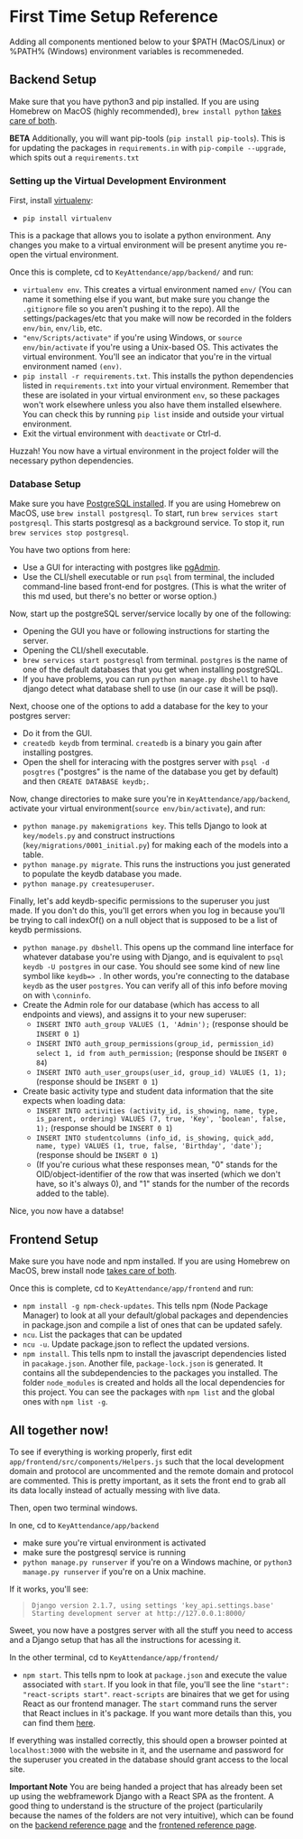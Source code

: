 # First Time Setup Reference
Adding all components mentioned below to your $PATH (MacOS/Linux) or %PATH% (Windows) environment variables is recommeneded. 

## Backend Setup

Make sure that you have python3 and pip installed. If you are using Homebrew on MacOS (highly recommended), `brew install python` [takes care of both](https://docs.brew.sh/Homebrew-and-Python). 

__BETA__
Additionally, you will want pip-tools (`pip install pip-tools`). This is for updating the packages in `requirements.in` with `pip-compile --upgrade`, which spits out a `requirements.txt`

### Setting up the Virtual Development Environment

First, install [virtualenv](https://pypi.org/project/virtualenv/):

* `pip install virtualenv`

This is a package that allows you to isolate a python environment. Any changes you make to a virtual environment will be present anytime you re-open the virtual environment. 

Once this is complete, cd to `KeyAttendance/app/backend/` and run:

* `virtualenv env`. This creates a virtual environment named `env/` (You can name it something else if you want, but make sure you change the `.gitignore` file so you aren't pushing it to the repo). All the settings/packages/etc that you make will now be recorded in the folders `env/bin`, `env/lib`, etc.
* `"env/Scripts/activate"` if you're using Windows, or `source env/bin/activate` if you're using a Unix-based OS. This activates the virtual environment. You'll see an indicator that you're in the virtual environment named `(env)`.
* `pip install -r requirements.txt`. This installs the python dependencies listed in `requirements.txt` into your virtual environment. Remember that these are isolated in your virtual environment `env`, so these packages won't work elsewhere unless you also have them installed elsewhere. You can check this by running `pip list` inside and outside your virtual environment.
* Exit the virtual environment with `deactivate` or Ctrl-d.

Huzzah! You now have a virtual environment in the project folder will the necessary python dependencies.


### Database Setup

Make sure you have [PostgreSQL installed](https://www.postgresql.org/download/). If you are using Homebrew on MacOS, use `brew install postgresql`. To start, run `brew services start postgresql`. This starts postgresql as a background service. To stop it, run `brew services stop postgresql`.

You have two options from here:
* Use a GUI for interacting with postgres like [pgAdmin](https://www.pgadmin.org/).
* Use the CLI/shell executable or run `psql` from terminal, the included command-line based front-end for postgres. (This is what the writer of this md used, but there's no better or worse option.)

Now, start up the postgreSQL server/service locally by one of the following: 
* Opening the GUI you have or following instructions for starting the server.
* Opening the CLI/shell executable.
* `brew services start postgresql` from terminal. `postgres` is the name of one of the default databases that you get when installing postgreSQL.
* If you have problems, you can run `python manage.py dbshell` to have django detect what database shell to use (in our case it will be psql).
 
Next, choose one of the options to add a database for the key to your postgres server:
* Do it from the GUI.
* `createdb keydb` from terminal. `createdb` is a binary you gain after installing postgres.
* Open the shell for interacing with the postgres server with `psql -d posgtres` ("postgres" is the name of the database you get by default) and then  `CREATE DATABASE keydb;`.

Now, change directories to make sure you're in `KeyAttendance/app/backend`, activate your virtual environment(`source env/bin/activate`), and run: 
* `python manage.py makemigrations key`. This tells Django to look at `key/models.py` and construct instructions (`key/migrations/0001_initial.py`) for making each of the models into a table. 
* `python manage.py migrate`. This runs the instructions you just generated to populate the keydb database you made.
* `python manage.py createsuperuser`.

Finally, let's add keydb-specific permissions to the superuser you just made. If you don't do this, you'll get errors when you log in because you'll be trying to call indexOf() on a null object that is supposed to be a list of keydb permissions.
* `python manage.py dbshell`. This opens up the command line interface for whatever database you're using with Django, and is equivalent to `psql keydb -U postgres` in our case. You should see some kind of new line symbol like `keydb=> `. In other words, you're connecting to the database `keydb` as the user `postgres`. You can verify all of this info before moving on with `\conninfo`.
* Create the Admin role for our database (which has access to all endpoints and views), and assigns it to your new superuser:
    * `INSERT INTO auth_group VALUES (1, 'Admin');` (response should be `INSERT 0 1`)
    * `INSERT INTO auth_group_permissions(group_id, permission_id) select 1, id from auth_permission;` (response should be `INSERT 0 84`)
    * `INSERT INTO auth_user_groups(user_id, group_id) VALUES (1, 1);` (response should be `INSERT 0 1`)
* Create basic activity type and student data information that the site expects when loading data:
    * `INSERT INTO activities (activity_id, is_showing, name, type, is_parent, ordering) VALUES (7, true, 'Key', 'boolean', false, 1);` (response should be `INSERT 0 1`)
    * `INSERT INTO studentcolumns (info_id, is_showing, quick_add, name, type) VALUES (1, true, false, 'Birthday', 'date');` (response should be `INSERT 0 1`) 
    * (If you're curious what these responses mean, "0" stands for the OID/object-identifier of the row that was inserted (which we don't have, so it's always 0), and "1" stands for the number of the records added to the table).

Nice, you now have a databse!


## Frontend Setup

Make sure you have node and npm installed. If you are using Homebrew on MacOS, brew install node [takes care of both](https://changelog.com/posts/install-node-js-with-homebrew-on-os-x).

Once this is complete, cd to `KeyAttendance/app/frontend` and run:
* `npm install -g npm-check-updates`. This tells npm (Node Package Manager) to look at all your default/global packages and dependencies in package.json and compile a list of ones that can be updated safely.
* `ncu`. List the packages that can be updated
* `ncu -u`. Update package.json to reflect the updated versions.
* `npm install`. This tells npm to install the javascript dependencies listed in `pacakage.json`. Another file, `package-lock.json` is generated. It contains all the subdependencies to the packages you installed. The folder `node_modules` is created and holds all the local dependencies for this project. You can see the packages with `npm list` and the global ones with `npm list -g`.

## All together now!

To see if everything is working properly, first edit `app/frontend/src/components/Helpers.js` such that the local development domain and protocol are uncommented and the remote domain and protocol are commented. This is pretty important, as it sets the front end to grab all its data locally instead of actually messing with live data.

Then, open two terminal windows. 

In one, cd to `KeyAttendance/app/backend`
* make sure you're virtual environment is activated
* make sure the postgresql service is running
* `python manage.py runserver` if you're on a Windows machine, or `python3 manage.py runserver` if you're on a Unix machine.

If it works, you'll see:
> `Django version 2.1.7, using settings 'key_api.settings.base'`  
> `Starting development server at http://127.0.0.1:8000/`

Sweet, you now have a postgres server with all the stuff you need to access and a Django setup that has all the instructions for acessing it.

In the other terminal, cd to `KeyAttendance/app/frontend/`
* `npm start`. This tells npm to look at `package.json` and execute the value associated with `start`. If you look in that file, you'll see the line `"start": "react-scripts start"`. `react-scripts` are binaires that we get for using React as our frontend manager. The `start` command runs the server that React inclues in it's package. If you want more details than this, you can find them [here](https://github.com/facebook/create-react-app#whats-included).

If everything was installed correctly, this should open a browser pointed at `localhost:3000` with the website in it, and the username and password for the superuser you created in the database should grant access to the local site.


__Important Note__
You are being handed a project that has already been set up using the webframework Django with a React SPA as the frontent. A good thing to understand is the structure of the project (particularily because the names of the folders are not very intuitive), which can be found on the [backend reference page](https://github.com/KeyComps2020/KeyAttendance/blob/develop/docs/backend.md) and the [frontened reference page](https://github.com/KeyComps2020/KeyAttendance/blob/develop/docs/frontend.md).

